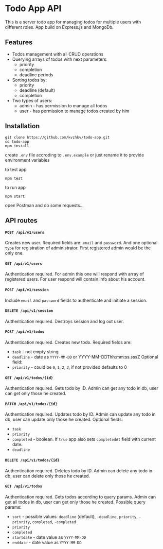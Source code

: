 # Todo App API

This is a server todo app for managing todos for multiple users with different roles.
App build on Express.js and MongoDb.

## Features

* Todos management with all CRUD operations
* Querying arrays of todos with next parameters:
  * priority
  * completion
  * deadline periods
* Sorting todos by:
  * priority
  * deadline (default)
  * completion
* Two types of users:
  * admin - has permission to manage all todos
  * user - has permission to manage todos created by him

## Installation

```
git clone https://github.com/kvzhkv/todo-app.git
cd todo-app
npm install
```

create `.env` file accroding to `.env.example` or just rename it to provide environment variables

to test app

```
npm test
```

to run app
```
npm start
```
open Postman and do some requests...

## API routes

#### `POST /api/v1/users`
Creates new user. Required fields are: `email` and `password`. And one optional `type` for registration of administrator. First registered admin would be the only one.

#### `GET /api/v1/users`
Authentication required. For admin this one will respond with array of registered users. For user respond will contain info about his account.

#### `POST /api/v1/session`
Include `email` and `password` fields to authenticate and initiate a session.

#### `DELETE /api/v1/session`
Authentication required. Destroys session and log out user.

#### `POST /api/v1/todos`
Authentication required. Creates new todo.
Required fields are: 
  * `task` - not empty string
  * `deadline` - date as `YYYY-MM-DD` or YYYY-MM-DDThh:mm:ss.sssZ
Optional field:
  * `priority` - could be `0`, `1`, `2`, `3`, if not provided defaults to 0

#### `GET /api/v1/todos/{id}`
Authentication required. Gets todo by ID. Admin can get any todo in db, user can get only those he created.

#### `PATCH /api/v1/todos/{id}`
Authentication required. Updates todo by ID. Admin can update any todo in db, user can update only those he created.
Optional fields:
  * `task`
  * `priority`
  * `completed` - boolean. If `true` app also sets `completedAt` field with current date.
  * `deadline`

#### `DELETE /api/v1/todos/{id}`
Authentication required. Deletes todo by ID. Admin can delete any todo in db, user can delete only those he created.

#### `GET /api/v1/todos`
Authentication required. Gets todos according to query params. Admin can get all todos in db, user can get only those he created. 
Possible query params:
  * `sort` - possible values: `deadline` (default), `-deadline`, `priority`, `-priority`, `completed`, `-completed`
  * `priority`
  * `completed`
  * `startdate` - date value as `YYYY-MM-DD`
  * `enddate` - date value as `YYYY-MM-DD`


